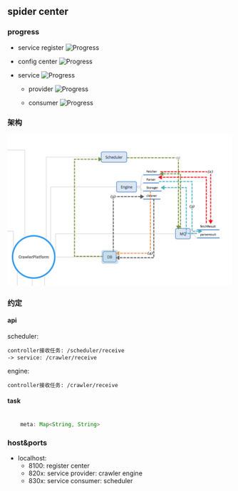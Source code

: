 ## spider center

### progress

- service register ![Progress](http://progressed.io/bar/99)   

- config center ![Progress](http://progressed.io/bar/1?title=init)   
- service ![Progress](http://progressed.io/bar/10?title=framework) 
    - provider ![Progress](http://progressed.io/bar/35?title=ing...)
    
    - consumer ![Progress](http://progressed.io/bar/75?title=init)   
    

### 架构
![图呢](z-resources/imgs/我是图.png)

### 约定

#### api
scheduler:
```
controller接收任务: /scheduler/receive
-> service: /crawler/receive

```

engine:
```
controller接收任务: /crawler/receive
```


#### task

``` java

    meta: Map<String, String>

```



### host&ports

- localhost:
    - 8100: register center
    - 820x: service provider: crawler engine
    - 830x: service consumer: scheduler